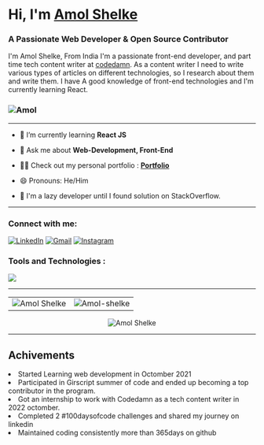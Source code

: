 <h1 align="left">Hi, I'm <a href="https://www.linkedin.com/in/amol-shelke-627813220/" target="_blank"> Amol Shelke </a></h1>
<h3 align="left">A Passionate Web Developer & Open Source Contributor</h3>
<p>I'm Amol Shelke, From India I'm a passionate front-end developer, and part time tech content writer at <a href="https://codedamn.com" target="_blank">codedamn</a>. As a content writer I need to write various types of articles on different technologies, so I research about them and write them.
I have A good knowledge of front-end technologies and I'm currently learning React.
</p>


<h3 align="left"> <img src="https://komarev.com/ghpvc/?username=AmolShelke2" alt="Amol" /> </h3>
<hr>

- 🌱 I’m currently learning **React JS**

- 💬 Ask me about **Web-Development, Front-End**

- 👨‍💻 Check out my personal portfolio : **<a href="https://amolshelke.vercel.app/" target="_blank">Portfolio</a>**

- 😄 Pronouns: He/Him

- 🙂 I'm a lazy developer until I found solution on StackOverflow.


<hr></hr>
<h3 align="left">Connect with me:</h3>
<div align="left">
  <a href="https://www.linkedin.com/in/amol-shelke-627813220/"><img alt="LinkedIn" src="https://img.shields.io/badge/linkedin-%230077B5.svg?style=for-the-badge&logo=linkedin&logoColor=white"/></a>
  <a href="mailto:shelkeamol897@gmail.com"><img alt="Gmail" src="https://img.shields.io/badge/Gmail-D14836?style=for-the-badge&logo=gmail&logoColor=white"/></a>
  <a href="https://instagram.com/_amol_.pvt"><img alt="Instagram" src="https://img.shields.io/badge/Instagram-2CA5E0?style=for-the-badge&logo=telegram&logoColor=white" /></a>
</div>

<h3 align="left">Tools and Technologies :</h3>
  <img align="center" src="https://skillicons.dev/icons?i=html,css,sass,ts,tailwind,js,react,nextjs,git,github,vscode,figma" />

<hr>
<table>
  <tr>
    <td><img src="https://github-readme-stats.vercel.app/api?username=AmolShelke2&show_icons=true&theme=dark&locale=en" alt="Amol Shelke" /></td>
    <td><img src="https://github-readme-stats.vercel.app/api/top-langs?username=AmolShelke2&show_icons=true&theme=dark&locale=en&layout=compact" alt="Amol-shelke" /></td>
  </tr>
</table>
    <p align="center"><img align="center" src="https://github-readme-streak-stats.herokuapp.com/?user=AmolShelke2&theme=dark" alt="Amol Shelke" /></p>
    
<hr>
<h2>Achivements</h2>
<li>Started Learning web development in Octomber 2021</li>
<li>Participated in Girscript summer of code and ended up becoming a top contributor in the program.</li>
<li>Got an internship to work with Codedamn as a tech content writer in 2022 octomber.</li>
<li>Completed 2 #100daysofcode challenges and shared my journey on linkedin</li>
<li>Maintained coding consistently more than 365days on github</li>
